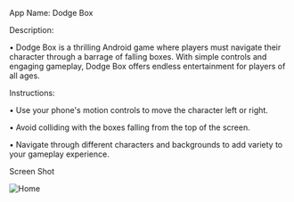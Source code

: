 App Name: Dodge Box  

Description:

• Dodge Box is a thrilling Android game where players must navigate their 
character through a barrage of falling boxes. With simple controls and engaging 
gameplay, Dodge Box offers endless entertainment for players of all ages. 

Instructions: 

• Use your phone's motion controls to move the character left or right.

• Avoid colliding with the boxes falling from the top of the screen. 

• Navigate through different characters and backgrounds to add variety to your 
gameplay experience.

Screen Shot

![Home ](https://github.com/DTharindu04/DodgeBox/assets/162688317/3d3e65b6-55de-4d4e-9d63-907f6bf567c2)
